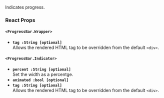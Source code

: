 Indicates progress.

### React Props

#### `<ProgressBar.Wrapper>`
* **`tag :String [optional]`**  
Allows the rendered HTML tag to be overridden from the default `<div>`.

#### `<ProgressBar.Indicator>`
* **`percent :String [optional]`**  
Set the width as a percentge.
* **`animated :bool [optional]`**  
* **`tag :String [optional]`**  
Allows the rendered HTML tag to be overridden from the default `<div>`.
